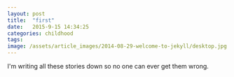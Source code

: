 ```yaml
---
layout: post
title:  "first"
date:   2015-9-15 14:34:25
categories: childhood
tags:
image: /assets/article_images/2014-08-29-welcome-to-jekyll/desktop.jpg
---
```

I'm writing all these stories down so no one can ever get them wrong. 
